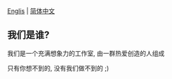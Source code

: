 [Englis](README.md) | [简体中文](README_cn.md)

## 我们是谁?

我们是一个充满想象力的工作室, 由一群热爱创造的人组成

只有你想不到的, 没有我们做不到的 ;)